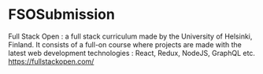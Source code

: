# FSOSubmission
Full Stack Open : a full stack curriculum made by the University of Helsinki, Finland. 
It consists of a full-on course where projects are made with the latest web development technologies : React, Redux, NodeJS, GraphQL etc. 
https://fullstackopen.com/ 
